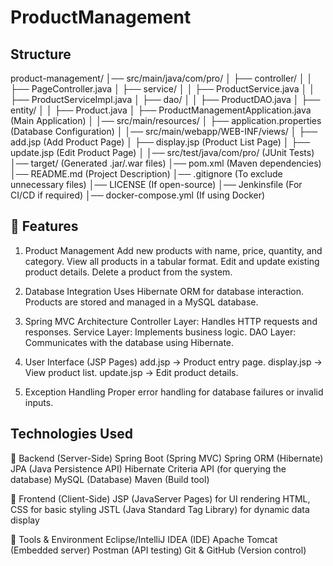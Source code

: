 # ProductManagement

## Structure
product-management/
│── src/main/java/com/pro/
│   ├── controller/
│   │   ├── PageController.java
│   ├── service/
│   │   ├── ProductService.java
│   │   ├── ProductServiceImpl.java
│   ├── dao/
│   │   ├── ProductDAO.java
│   ├── entity/
│   │   ├── Product.java
│   ├── ProductManagementApplication.java  (Main Application)
│
│── src/main/resources/
│   ├── application.properties  (Database Configuration)
│
│── src/main/webapp/WEB-INF/views/
│   ├── add.jsp  (Add Product Page)
│   ├── display.jsp  (Product List Page)
│   ├── update.jsp  (Edit Product Page)
│
│── src/test/java/com/pro/  (JUnit Tests)
│── target/  (Generated .jar/.war files)
│── pom.xml  (Maven dependencies)
│── README.md  (Project Description)
│── .gitignore  (To exclude unnecessary files)
│── LICENSE  (If open-source)
│── Jenkinsfile (For CI/CD if required)
│── docker-compose.yml (If using Docker)


## 📌 Features
1) Product Management
Add new products with name, price, quantity, and category.
View all products in a tabular format.
Edit and update existing product details.
Delete a product from the system.

2) Database Integration
Uses Hibernate ORM for database interaction.
Products are stored and managed in a MySQL database.

3) Spring MVC Architecture
Controller Layer: Handles HTTP requests and responses.
Service Layer: Implements business logic.
DAO Layer: Communicates with the database using Hibernate.

4) User Interface (JSP Pages)
add.jsp → Product entry page.
display.jsp → View product list.
update.jsp → Edit product details.

5) Exception Handling
Proper error handling for database failures or invalid inputs.


## Technologies Used
🔹 Backend (Server-Side)
Spring Boot (Spring MVC)
Spring ORM (Hibernate)
JPA (Java Persistence API)
Hibernate Criteria API (for querying the database)
MySQL (Database)
Maven (Build tool)

🔹 Frontend (Client-Side)
JSP (JavaServer Pages) for UI rendering
HTML, CSS for basic styling
JSTL (Java Standard Tag Library) for dynamic data display

🔹 Tools & Environment
Eclipse/IntelliJ IDEA (IDE)
Apache Tomcat (Embedded server)
Postman (API testing)
Git & GitHub (Version control)
